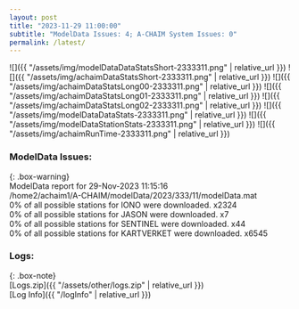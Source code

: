 ```yaml
---
layout: post
title: "2023-11-29 11:00:00"
subtitle: "ModelData Issues: 4; A-CHAIM System Issues: 0"
permalink: /latest/
---
```


![]({{ "/assets/img/modelDataDataStatsShort-2333311.png" | relative_url }})
![]({{ "/assets/img/achaimDataStatsShort-2333311.png" | relative_url }})
![]({{ "/assets/img/achaimDataStatsLong00-2333311.png" | relative_url }})
![]({{ "/assets/img/achaimDataStatsLong01-2333311.png" | relative_url }})
![]({{ "/assets/img/achaimDataStatsLong02-2333311.png" | relative_url }})
![]({{ "/assets/img/modelDataDataStats-2333311.png" | relative_url }})
![]({{ "/assets/img/modelDataStationStats-2333311.png" | relative_url }})
![]({{ "/assets/img/achaimRunTime-2333311.png" | relative_url }})


### ModelData Issues:  
  
{: .box-warning}  
 ModelData report for 29-Nov-2023 11:15:16   
 /home2/achaim1/A-CHAIM/modelData/2023/333/11/modelData.mat   
 0% of all possible stations for IONO were downloaded. x2324   
 0% of all possible stations for JASON were downloaded. x7   
 0% of all possible stations for SENTINEL were downloaded. x44   
 0% of all possible stations for KARTVERKET were downloaded. x6545   
  


### Logs:  
  
{: .box-note}  
[Logs.zip]({{ "/assets/other/logs.zip" | relative_url }})  
[Log Info]({{ "/logInfo" | relative_url }})  
